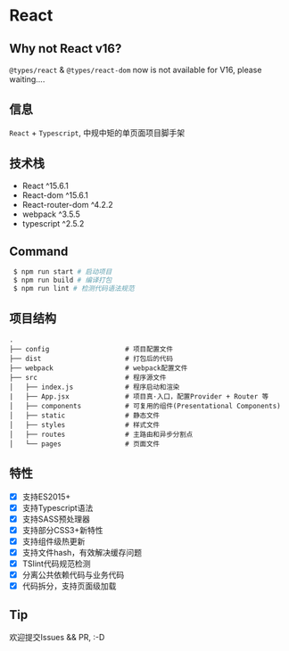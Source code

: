 # React

## Why not React v16?
`@types/react` & `@types/react-dom` now is not available for V16, please waiting....

## 信息
`React` + `Typescript`, 中规中矩的单页面项目脚手架

## 技术栈
* React ^15.6.1
* React-dom ^15.6.1
* React-router-dom ^4.2.2
* webpack ^3.5.5
* typescript ^2.5.2

## Command
```bash
 $ npm run start # 启动项目
 $ npm run build # 编译打包
 $ npm run lint # 检测代码语法规范
```
## 项目结构
```
.
├── config                   # 项目配置文件
├── dist                     # 打包后的代码
├── webpack                  # webpack配置文件
├── src                      # 程序源文件
│   ├── index.js             # 程序启动和渲染
|   ├── App.jsx              # 项目真·入口，配置Provider + Router 等
│   ├── components           # 可复用的组件(Presentational Components)
│   ├── static               # 静态文件
│   ├── styles               # 样式文件
│   ├── routes               # 主路由和异步分割点
│   └── pages                # 页面文件
```

## 特性
- [x] 支持ES2015+
- [x] 支持Typescript语法
- [x] 支持SASS预处理器
- [x] 支持部分CSS3+新特性
- [x] 支持组件级热更新
- [x] 支持文件hash，有效解决缓存问题
- [x] TSlint代码规范检测
- [x] 分离公共依赖代码与业务代码
- [x] 代码拆分，支持页面级加载

## Tip
欢迎提交Issues && PR, :-D